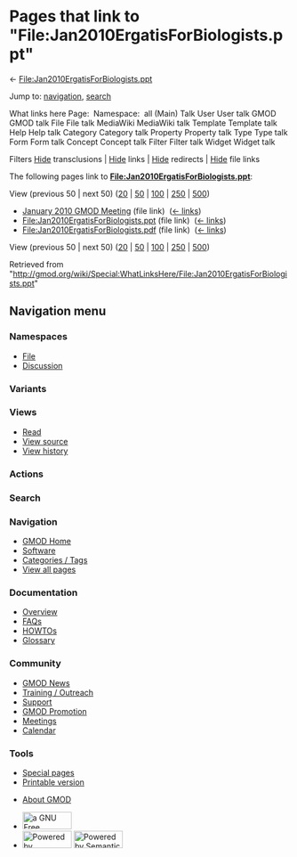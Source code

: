 <div id="mw-page-base" class="noprint">

</div>

<div id="mw-head-base" class="noprint">

</div>

<div id="content" class="mw-body" role="main">

<span id="top"></span>

<div id="mw-js-message" style="display:none;">

</div>



# <span dir="auto">Pages that link to "File:Jan2010ErgatisForBiologists.ppt"</span>

<div id="bodyContent">

<div id="contentSub">

←
[File:Jan2010ErgatisForBiologists.ppt](/wiki/File:Jan2010ErgatisForBiologists.ppt "File:Jan2010ErgatisForBiologists.ppt")

</div>

<div id="jump-to-nav" class="mw-jump">

Jump to: [navigation](#mw-navigation), [search](#p-search)

</div>

<div id="mw-content-text">

What links here Page:  Namespace:  all (Main) Talk User User talk GMOD
GMOD talk File File talk MediaWiki MediaWiki talk Template Template talk
Help Help talk Category Category talk Property Property talk Type Type
talk Form Form talk Concept Concept talk Filter Filter talk Widget
Widget talk

Filters
[Hide](/mediawiki/index.php?title=Special:WhatLinksHere/File:Jan2010ErgatisForBiologists.ppt&hidetrans=1 "Special:WhatLinksHere/File:Jan2010ErgatisForBiologists.ppt")
transclusions \|
[Hide](/mediawiki/index.php?title=Special:WhatLinksHere/File:Jan2010ErgatisForBiologists.ppt&hidelinks=1 "Special:WhatLinksHere/File:Jan2010ErgatisForBiologists.ppt")
links \|
[Hide](/mediawiki/index.php?title=Special:WhatLinksHere/File:Jan2010ErgatisForBiologists.ppt&hideredirs=1 "Special:WhatLinksHere/File:Jan2010ErgatisForBiologists.ppt")
redirects \|
[Hide](/mediawiki/index.php?title=Special:WhatLinksHere/File:Jan2010ErgatisForBiologists.ppt&hideimages=1 "Special:WhatLinksHere/File:Jan2010ErgatisForBiologists.ppt")
file links

The following pages link to
**[File:Jan2010ErgatisForBiologists.ppt](/wiki/File:Jan2010ErgatisForBiologists.ppt "File:Jan2010ErgatisForBiologists.ppt")**:

View (previous 50 \| next 50)
([20](/mediawiki/index.php?title=Special:WhatLinksHere/File:Jan2010ErgatisForBiologists.ppt&limit=20 "Special:WhatLinksHere/File:Jan2010ErgatisForBiologists.ppt")
\|
[50](/mediawiki/index.php?title=Special:WhatLinksHere/File:Jan2010ErgatisForBiologists.ppt&limit=50 "Special:WhatLinksHere/File:Jan2010ErgatisForBiologists.ppt")
\|
[100](/mediawiki/index.php?title=Special:WhatLinksHere/File:Jan2010ErgatisForBiologists.ppt&limit=100 "Special:WhatLinksHere/File:Jan2010ErgatisForBiologists.ppt")
\|
[250](/mediawiki/index.php?title=Special:WhatLinksHere/File:Jan2010ErgatisForBiologists.ppt&limit=250 "Special:WhatLinksHere/File:Jan2010ErgatisForBiologists.ppt")
\|
[500](/mediawiki/index.php?title=Special:WhatLinksHere/File:Jan2010ErgatisForBiologists.ppt&limit=500 "Special:WhatLinksHere/File:Jan2010ErgatisForBiologists.ppt"))

- [January 2010 GMOD
  Meeting](/wiki/January_2010_GMOD_Meeting "January 2010 GMOD Meeting")
  (file link) ‎ <span class="mw-whatlinkshere-tools">([←
  links](/mediawiki/index.php?title=Special:WhatLinksHere&target=January+2010+GMOD+Meeting "Special:WhatLinksHere"))</span>
- [File:Jan2010ErgatisForBiologists.ppt](/wiki/File:Jan2010ErgatisForBiologists.ppt "File:Jan2010ErgatisForBiologists.ppt")
  (file link) ‎ <span class="mw-whatlinkshere-tools">([←
  links](/mediawiki/index.php?title=Special:WhatLinksHere&target=File%3AJan2010ErgatisForBiologists.ppt "Special:WhatLinksHere"))</span>
- [File:Jan2010ErgatisForBiologists.pdf](/wiki/File:Jan2010ErgatisForBiologists.pdf "File:Jan2010ErgatisForBiologists.pdf")
  (file link) ‎ <span class="mw-whatlinkshere-tools">([←
  links](/mediawiki/index.php?title=Special:WhatLinksHere&target=File%3AJan2010ErgatisForBiologists.pdf "Special:WhatLinksHere"))</span>

View (previous 50 \| next 50)
([20](/mediawiki/index.php?title=Special:WhatLinksHere/File:Jan2010ErgatisForBiologists.ppt&limit=20 "Special:WhatLinksHere/File:Jan2010ErgatisForBiologists.ppt")
\|
[50](/mediawiki/index.php?title=Special:WhatLinksHere/File:Jan2010ErgatisForBiologists.ppt&limit=50 "Special:WhatLinksHere/File:Jan2010ErgatisForBiologists.ppt")
\|
[100](/mediawiki/index.php?title=Special:WhatLinksHere/File:Jan2010ErgatisForBiologists.ppt&limit=100 "Special:WhatLinksHere/File:Jan2010ErgatisForBiologists.ppt")
\|
[250](/mediawiki/index.php?title=Special:WhatLinksHere/File:Jan2010ErgatisForBiologists.ppt&limit=250 "Special:WhatLinksHere/File:Jan2010ErgatisForBiologists.ppt")
\|
[500](/mediawiki/index.php?title=Special:WhatLinksHere/File:Jan2010ErgatisForBiologists.ppt&limit=500 "Special:WhatLinksHere/File:Jan2010ErgatisForBiologists.ppt"))

</div>

<div class="printfooter">

Retrieved from
"<http://gmod.org/wiki/Special:WhatLinksHere/File:Jan2010ErgatisForBiologists.ppt>"

</div>

<div id="catlinks" class="catlinks catlinks-allhidden">

</div>

<div class="visualClear">

</div>

</div>

</div>

<div id="mw-navigation">

## Navigation menu

<div id="mw-head">



<div id="left-navigation">

<div id="p-namespaces" class="vectorTabs" role="navigation"
aria-labelledby="p-namespaces-label">

### Namespaces

- <span id="ca-nstab-image"><a href="/wiki/File:Jan2010ErgatisForBiologists.ppt" accesskey="c"
  title="View the file page [c]">File</a></span>
- <span id="ca-talk"><a
  href="/mediawiki/index.php?title=File_talk:Jan2010ErgatisForBiologists.ppt&amp;action=edit&amp;redlink=1"
  accesskey="t"
  title="Discussion about the content page [t]">Discussion</a></span>

</div>

<div id="p-variants" class="vectorMenu emptyPortlet" role="navigation"
aria-labelledby="p-variants-label">

### 

### Variants[](#)

<div class="menu">

</div>

</div>

</div>

<div id="right-navigation">

<div id="p-views" class="vectorTabs" role="navigation"
aria-labelledby="p-views-label">

### Views

- <span id="ca-view">[Read](/wiki/File:Jan2010ErgatisForBiologists.ppt)</span>
- <span id="ca-viewsource"><a
  href="/mediawiki/index.php?title=File:Jan2010ErgatisForBiologists.ppt&amp;action=edit"
  accesskey="e" title="This page is protected.
  You can view its source [e]">View source</a></span>
- <span id="ca-history"><a
  href="/mediawiki/index.php?title=File:Jan2010ErgatisForBiologists.ppt&amp;action=history"
  accesskey="h" title="Past revisions of this page [h]">View history</a></span>

</div>

<div id="p-cactions" class="vectorMenu emptyPortlet" role="navigation"
aria-labelledby="p-cactions-label">

### Actions[](#)

<div class="menu">

</div>

</div>

<div id="p-search" role="search">

### Search

<div id="simpleSearch">

</div>

</div>

</div>

</div>

<div id="mw-panel">

<div id="p-logo" role="banner">

<a href="/wiki/Main_Page"
style="background-image: url(http://gmod.org/images/GMOD-cogs.png);"
title="Visit the main page"></a>

</div>

<div id="p-Navigation" class="portal" role="navigation"
aria-labelledby="p-Navigation-label">

### Navigation

<div class="body">

- <span id="n-GMOD-Home">[GMOD Home](/wiki/Main_Page)</span>
- <span id="n-Software">[Software](/wiki/GMOD_Components)</span>
- <span id="n-Categories-.2F-Tags">[Categories /
  Tags](/wiki/Categories)</span>
- <span id="n-View-all-pages">[View all
  pages](/wiki/Special:AllPages)</span>

</div>

</div>

<div id="p-Documentation" class="portal" role="navigation"
aria-labelledby="p-Documentation-label">

### Documentation

<div class="body">

- <span id="n-Overview">[Overview](/wiki/Overview)</span>
- <span id="n-FAQs">[FAQs](/wiki/Category:FAQ)</span>
- <span id="n-HOWTOs">[HOWTOs](/wiki/Category:HOWTO)</span>
- <span id="n-Glossary">[Glossary](/wiki/Glossary)</span>

</div>

</div>

<div id="p-Community" class="portal" role="navigation"
aria-labelledby="p-Community-label">

### Community

<div class="body">

- <span id="n-GMOD-News">[GMOD News](/wiki/GMOD_News)</span>
- <span id="n-Training-.2F-Outreach">[Training /
  Outreach](/wiki/Training_and_Outreach)</span>
- <span id="n-Support">[Support](/wiki/Support)</span>
- <span id="n-GMOD-Promotion">[GMOD
  Promotion](/wiki/GMOD_Promotion)</span>
- <span id="n-Meetings">[Meetings](/wiki/Meetings)</span>
- <span id="n-Calendar">[Calendar](/wiki/Calendar)</span>

</div>

</div>

<div id="p-tb" class="portal" role="navigation"
aria-labelledby="p-tb-label">

### Tools

<div class="body">

- <span id="t-specialpages"><a href="/wiki/Special:SpecialPages" accesskey="q"
  title="A list of all special pages [q]">Special pages</a></span>
- <span id="t-print"><a
  href="/mediawiki/index.php?title=Special:WhatLinksHere/File:Jan2010ErgatisForBiologists.ppt&amp;printable=yes"
  rel="alternate" accesskey="p"
  title="Printable version of this page [p]">Printable version</a></span>

</div>

</div>

</div>

</div>

<div id="footer" role="contentinfo">

- <span id="footer-places-about">[About
  GMOD](/wiki/GMOD:About "GMOD:About")</span>

<!-- -->

- <span id="footer-copyrightico">[<img src="http://www.gnu.org/graphics/gfdl-logo-small.png" width="88"
  height="31" alt="a GNU Free Documentation License" />](http://www.gnu.org/licenses/fdl-1.3.html)</span>
- <span id="footer-poweredbyico">[<img src="/mediawiki/skins/common/images/poweredby_mediawiki_88x31.png"
  width="88" height="31" alt="Powered by MediaWiki" />](//www.mediawiki.org/)
  [<img
  src="/mediawiki/extensions/SemanticMediaWiki/includes/../resources/images/smw_button.png"
  width="88" height="31" alt="Powered by Semantic MediaWiki" />](https://www.semantic-mediawiki.org/wiki/Semantic_MediaWiki)</span>

<div style="clear:both">

</div>

</div>
